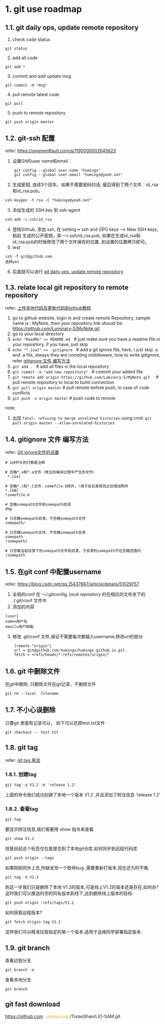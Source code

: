 # 1. git use roadmap 


## 1.1. git daily ops, update remote repository
1. check code status
```
git status
```
2. add all code
```
git add * 
```
3. commit and add update msg
```
git commit -m "msg"  
```
4. pull remote latest code
```
git pull 
```
5. push to remote repository
``` 
git push origin master 
```
## 1.2. git-ssh 配置
refer: https://segmentfault.com/a/1190000002645623
1. 设置Git的user name和email：
```
    git config --global user.name "humingx"
    git config --global user.email "humingx@yeah.net"
```
2. 生成密钥, 连续3个回车。如果不需要密码的话; 最后得到了两个文件：id_rsa和id_rsa.pub。
```
ssh-keygen -t rsa -C "humingx@yeah.net"
```
3. 添加生成的 SSH key 到 ssh-agent
```
ssh-add ~/.ssh/id_rsa
```
4. 登陆Github, 添加 ssh, 在 setting-> ssh and GPG keys --> New SSH keys, 粘贴 生成的公开密钥，即 ～/.ssh/id_rsa.pub, 如果在生成id_rsa和id_rsa.pub的时候修改了两个文件保存的位置, 到设置的位置拷贝即可。
5. test
```
ssh -T git@github.com
选择yes
```
6. 后面就可以进行 [git daily ops, update remote repository](#git-daily-ops-update-remote-repository)


## 1.3. relate local git repository to remote repository
   refer: [上传本地代码及更新代码到github教程](https://www.cnblogs.com/zlxbky/p/7727895.html)
1. go to github website, login in and create remote Repository, sample name is : MyNote, then your repository link should be: 
   https://github.com/Luminary-S/MyNote.git
2. go to your local directory
3. ```echo "ReadMe" >> README.md```  &nbsp; # just make sure you have a readme file in your repository, if you have, just skip
4. ```echo "*.[oa]" >> .gitignore```  &nbsp; # add a git ignore file, here, I just skip .o and .a file, always they are compling middleware, how to write gitignore, refer [gitignore 文件 编写方法](#gitignore-文件-编写方法)
5. ```git add .``` &nbsp;  # add all files in the local repository
6. ```git commit -m "add new repository"``` &nbsp; # commit your added file
7. ```git remote add origin https://github.com/Luminary-S/MyNote.git ```  &nbsp; # pull remote repository to local to build connection
8. ```git pull origin master``` # pull remote before push, in case of code conflicts
9. ```git push -u origin master``` # push code to remote

note:
1. 出现 `fatal: refusing to merge unrelated histories` using cmd: ```git pull origin master --allow-unrelated-histories```



## 1.4. gitignore 文件 编写方法
refer: [Git ignore文件的设置](https://www.jianshu.com/p/267cd94f1d49)
```
# 以#开头的行都是注释

# 忽略*.o和*.a文件（常见的编译过程中产生的文件）
 *.[oa]

# 忽略*.c和*.C文件，somefile.b除外，!用于在在某规则之后增加例外
*.[bB]
!somefile.b

# 忽略somepath文件和somepath目录
dbg

# 只忽略somepath目录，不忽略somepath文件
somepath/

# 只忽略somepath文件，不忽略somepath目录
somepath 
!somepath/

# 只忽略当前目录下的somepath文件和目录，子目录的somepath不在忽略范围内
/somepath
``` 

## 1.5. 在git conf 中配置username
refer: https://blog.csdn.net/qq_15437667/article/details/51029757
1. 全局的conf 在 ～/.gitconfig, local repository 的在相应的文件夹下的 ./.git/conf 文件中
2. 添加的内容
```
[user]
name=用户名
email=用户邮箱
```
3. 修改 .git/conf 文件,保证不需要每次都输入username,修改url的部分
```
    [remote "origin"]
    url = git@github.com:humingx/humingx.github.io.git
    fetch = +refs/heads/*:refs/remotes/origin/*
```

## 1.6. git 中删除文件
在git中删除, 只删除文件在git记录，不删除文件
```git
git rm --local  filename
```

## 1.7. 不小心误删除
只要git 里面有记录可以， 如下可以还原test.txt文件
```
git checkout -- test.txt
```

## 1.8. git tag
refer: [git tag 用法](https://www.cnblogs.com/senlinyang/p/8527764.html)
### 1.8.1. 创建tag
```
git tag -a V1.2 -m 'release 1.2'
```
上面的命令我们成功创建了本地一个版本 V1.2 ,并且添加了附注信息 'release 1.2'
### 1.8.2. 查看tag
```
git tag
```
要显示附注信息,我们需要用 show 指令来查看
```
git show V1.2
```
但是目前这个标签仅仅是提交到了本地git仓库.如何同步到远程代码库
```
git push origin --tags
```
如果刚刚同步上去,你缺发现一个致命bug ,需要重新打版本,现在还为时不晚.
```
git tag -d V1.2
```
到这一步我们只是删除了本地 V1.2的版本,可是线上V1.2的版本还是存在,如何办?这时我们可以推送的空的同名版本到线下,达到删除线上版本的目标:
```
git push origin :refs/tags/V1.2
```
如何获取远程版本?
```
git fetch origin tag V1.2
```
这样我们可以精准拉取指定的某一个版本.适用于运维同学部署指定版本.

## 1.9. git branch
查看远程分支
```
git branch -a
```
查看本地分支
```
git branch
```
## git fast download
https://github.com <font color=#FFA500> .cnpmjs.org </font> /TixiaoShan/LIO-SAM.git